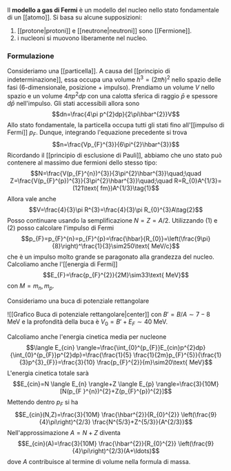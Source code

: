 Il **modello a gas di Fermi** è un modello del nucleo nello stato fondamentale di un [[atomo]]. Si basa su alcune supposizioni:
1. [[protone|protoni]] e [[neutrone|neutroni]] sono [[Fermione]].
2. i nucleoni si muovono liberamente nel nucleo.
### Formulazione
Consideriamo una [[particella]]. A causa del [[principio di indeterminazione]], essa occupa una volume $h^{3}=(2\pi\hbar)^{2}$ nello spazio delle fasi (6-dimensionale, posizione + impulso). Prendiamo un volume $V$ nello spazio e un volume $4\pi p^{2}dp$ con una calotta sferica di raggio $\bar{p}$ e spessore $d\bar{p}$ nell'impulso. Gli stati accessibili allora sono
$$dn=\frac{4\pi p^{2}dp}{2\pi\hbar^{2}}V$$
Allo stato fondamentale, la particella occupa tutti gli stati fino all'[[impulso di Fermi]] $p_{F}$. Dunque, integrando l'equazione precedente si trova
$$n=\frac{Vp_{F}^{3}}{6\pi^{2}\hbar^{3}}$$
Ricordando il [[principio di esclusione di Pauli]], abbiamo che uno stato può contenere al massimo due fermioni dello stesso tipo:
$$N=\frac{V(p_{F}^{n})^{3}}{3\pi^{2}\hbar^{3}}\quad;\quad Z=\frac{V(p_{F}^{p})^{3}}{3\pi^{2}\hbar^{3}}\quad;\quad R=R_{0}A^{1/3}=(121\text{ fm})A^{1/3}\tag{1}$$
Allora vale anche
$$V=\frac{4}{3}\pi R^{3}=\frac{4}{3}\pi R_{0}^{3}A\tag{2}$$
Posso continuare usando la semplificazione $N=Z=A/2$. Utilizzando $(1)$ e $(2)$ posso calcolare l'impulso di Fermi
$$p_{F}=p_{F}^{n}=p_{F}^{p}=\frac{\hbar}{R_{0}}=\left(\frac{9\pi}{8}\right)^\frac{1}{3}\sim250\text{ MeV/c}$$
che è un impulso molto grande se paragonato alla grandezza del nucleo. Calcoliamo anche l'[[energia di Fermi]]
$$E_{F}=\frac{p_{F}^{2}}{2M}\sim33\text{ MeV}$$
con $M=m_{n},m_{p}$.

Consideriamo una buca di potenziale rettangolare

![[Grafico Buca di potenziale rettangolare|center]]
con $B'=B/A\sim7-8\text{ MeV}$ e la profondità della buca è $V_{0}=B'+E_{F}\sim40\text{ MeV}$.

Calcoliamo anche l'energia cinetica media per nucleone
$$\langle E_{cin} \rangle=\frac{\int_{0}^{p_{F}}E_{cin}p^{2}dp}{\int_{0}^{p_{F}}p^{2}dp}=\frac{\frac{1}{5} \frac{1}{2m}p_{F}^{5}}{\frac{1}{3}p^{3}_{F}}=\frac{3}{10} \frac{p_{F}^{2}}{m}\sim20\text{ MeV}$$
L'energia cinetica totale sarà
$$E_{cin}=N \langle E_{n} \rangle+Z \langle E_{p} \rangle=\frac{3}{10M}[N(p_{F }^{n})^{2}+Z(p_{F}^{p})^{2}]$$
Mettendo dentro $p_{F}$ si ha
$$E_{cin}(N,Z)=\frac{3}{10M} \frac{\hbar^{2}}{R_{0}^{2}} \left(\frac{9}{4}\pi\right)^{2/3} \frac{N^{5/3}+Z^{5/3}}{A^{2/3}}$$
Nell'approssimazione $A=N+Z$ diventa
$$E_{cin}(A)=\frac{3}{10M} \frac{\hbar^{2}}{R_{0}^{2}} \left(\frac{9}{4}\pi\right)^{2/3}(A+\ldots)$$
dove $A$ contribuisce al termine di volume nella formula di massa.



